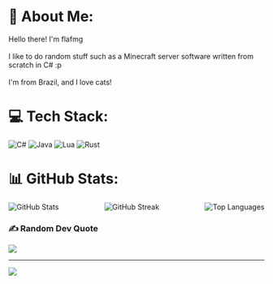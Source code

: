 # 💫 About Me:
Hello there! I'm flafmg<br><br>I like to do random stuff such as a Minecraft server software written from scratch in C# :p<br><br>I'm from Brazil, and I love cats!

# 💻 Tech Stack:
![C#](https://img.shields.io/badge/c%23-%23239120.svg?style=for-the-badge&logo=csharp&logoColor=white) ![Java](https://img.shields.io/badge/java-%23ED8B00.svg?style=for-the-badge&logo=openjdk&logoColor=white) ![Lua](https://img.shields.io/badge/lua-%232C2D72.svg?style=for-the-badge&logo=lua&logoColor=white) ![Rust](https://img.shields.io/badge/rust-%23000000.svg?style=for-the-badge&logo=rust&logoColor=white) 

# 📊 GitHub Stats:
<div style="display: flex; justify-content: space-between;">
    <img src="https://github-readme-stats.vercel.app/api?username=flafmg&theme=rose&hide_border=true&include_all_commits=false&count_private=false" alt="GitHub Stats" />
    <img src="https://github-readme-streak-stats.herokuapp.com/?user=flafmg&theme=rose&hide_border=true" alt="GitHub Streak" />
    <img src="https://github-readme-stats.vercel.app/api/top-langs/?username=flafmg&theme=rose&hide_border=true&include_all_commits=false&count_private=false&layout=compact" alt="Top Languages" />
</div>

### ✍️ Random Dev Quote
![](https://quotes-github-readme.vercel.app/api?type=horizontal&theme=light)

---
[![](https://visitcount.itsvg.in/api?id=flafmg&icon=0&color=5)](https://visitcount.itsvg.in)

<!-- Proudly created with GPRM ( https://gprm.itsvg.in ) -->
